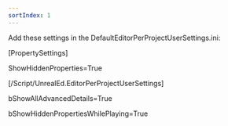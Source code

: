 ```yaml
---
sortIndex: 1
---
```


Add these settings in the DefaultEditorPerProjectUserSettings.ini:

[PropertySettings]

ShowHiddenProperties=True

[/Script/UnrealEd.EditorPerProjectUserSettings]

bShowAllAdvancedDetails=True

bShowHiddenPropertiesWhilePlaying=True
